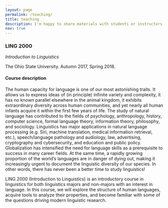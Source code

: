 ```yaml
---
layout: page
permalink: /teaching/
title: teaching
description: I'm happy to share materials with students or instructors (email/DM me)!
nav: true
---
```


### LING 2000
_Introduction to Linguistics_

The Ohio State University. Autumn 2017, Spring 2018.

#### Course description

The human capacity for language is one of our most astonishing traits. It allows us
to express ideas of (in principle) infinite variety and complexity, it has no known
parallel elsewhere in the animal kingdom, it exhibits extraordinary diversity across
human communities, and yet nearly all human infants acquire it within the first few
years of life. The study of natural language has contributed to the fields of psychology,
anthropology, history, computer science, formal language theory, information theory,
philosophy, and sociology. Linguistics has major applications in natural language
processing (e.g. Siri, machine translation, medical information retrieval, etc.),
speech/language pathology and audiology, law, advertising, cryptography and cybersecurity,
and education and public policy. Globalization has intensified the need for language
skills as a prerequisite to success in many career fields. At the same time, a rapidly
growing proportion of the world’s languages are in danger of dying out, making it
increasingly urgent to document the linguistic diversity of our species. In other words,
there has never been a better time to study linguistics!

LING 2000 (Introduction to Linguistics) is an introductory course in linguistics for
both linguistics majors and non-majors with an interest in language. In this course,
we will explore the structure of human languages, acquire tools to analyze their properties,
and become familiar with some of the questions driving modern linguistic research.
